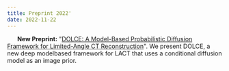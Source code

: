 ```yaml
---
title: Preprint 2022'
date: 2022-11-22
---
```

&nbsp;&nbsp;&nbsp;&nbsp;&nbsp; **New Preprint:** "[DOLCE: A Model-Based Probabilistic Diffusion Framework
for Limited-Angle CT Reconstruction](https://arxiv.org/pdf/2211.12340.pdf)". We present DOLCE, a new deep modelbased framework for LACT that uses a conditional diffusion model as an image prior.
